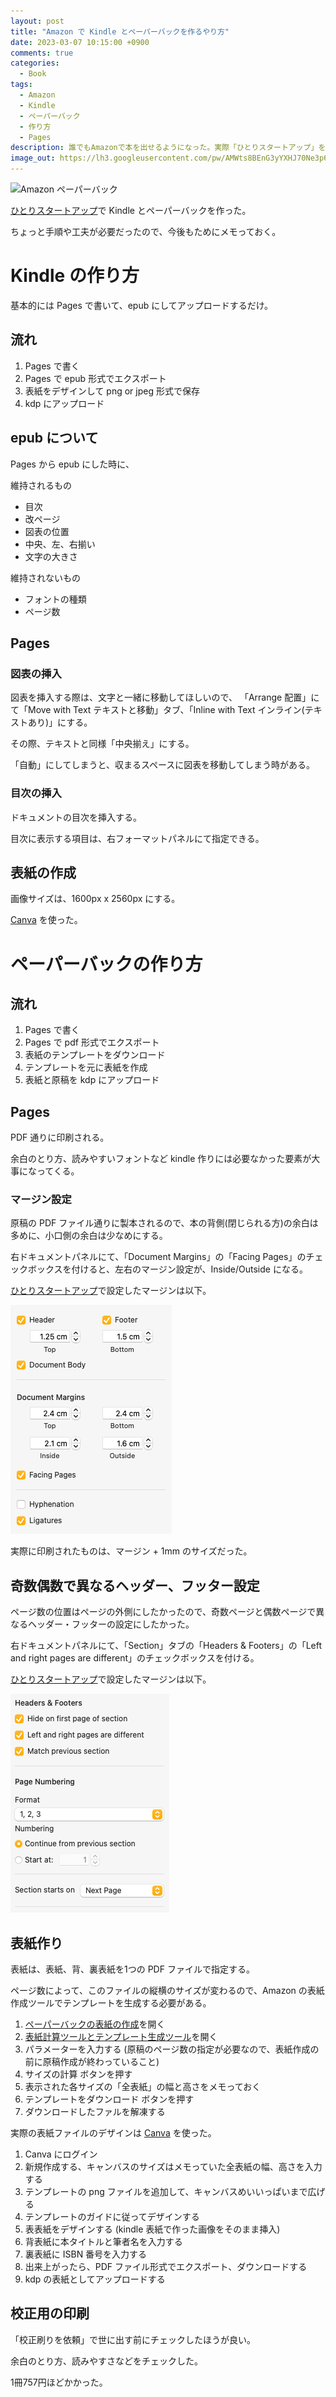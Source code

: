 ```yaml
---
layout: post
title: "Amazon で Kindle とペーパーバックを作るやり方"
date: 2023-03-07 10:15:00 +0900
comments: true
categories:
  - Book
tags:
  - Amazon
  - Kindle
  - ペーパーバック
  - 作り方
  - Pages
description: 誰でもAmazonで本を出せるようになった。実際「ひとりスタートアップ」を出したので、そのやり方を残しておく。
image_out: https://lh3.googleusercontent.com/pw/AMWts8BEnG3yYXHJ70Ne3p6DluF4OIQblFlDo092_3l-pKB0-o-98yvaPVLfb7W6AygvK3GW8BZconYh_p_SUFvfGjvQQQsdXj_P0pNW66ONVrtwuIUsVsVx1gAI198xhg4iQKmnq4-xTdBc7XKtMkOytojOzg=w1200-h900-no?authuser=0
---
```

![Amazon ペーパーバック](https://lh3.googleusercontent.com/pw/AMWts8BEnG3yYXHJ70Ne3p6DluF4OIQblFlDo092_3l-pKB0-o-98yvaPVLfb7W6AygvK3GW8BZconYh_p_SUFvfGjvQQQsdXj_P0pNW66ONVrtwuIUsVsVx1gAI198xhg4iQKmnq4-xTdBc7XKtMkOytojOzg=w1200-h900-no?authuser=0)

[ひとりスタートアップ][1]で Kindle とペーパーバックを作った。

ちょっと手順や工夫が必要だったので、今後もためにメモっておく。

# Kindle の作り方

基本的には Pages で書いて、epub にしてアップロードするだけ。

## 流れ

1. Pages で書く
1. Pages で epub 形式でエクスポート
1. 表紙をデザインして png or jpeg 形式で保存
1. kdp にアップロード

## epub について

Pages から epub にした時に、

維持されるもの

* 目次
* 改ページ
* 図表の位置
* 中央、左、右揃い
* 文字の大きさ

維持されないもの

* フォントの種類
* ページ数

## Pages

### 図表の挿入

図表を挿入する際は、文字と一緒に移動してほしいので、
「Arrange 配置」にて「Move with Text テキストと移動」タブ、「Inline with Text インライン(テキストあり)」にする。

その際、テキストと同様「中央揃え」にする。

「自動」にしてしまうと、収まるスペースに図表を移動してしまう時がある。

### 目次の挿入

ドキュメントの目次を挿入する。

目次に表示する項目は、右フォーマットパネルにて指定できる。

## 表紙の作成

画像サイズは、1600px x 2560px にする。

[Canva][canva] を使った。

# ペーパーバックの作り方

## 流れ

1. Pages で書く
1. Pages で pdf 形式でエクスポート
1. 表紙のテンプレートをダウンロード
1. テンプレートを元に表紙を作成
1. 表紙と原稿を kdp にアップロード

## Pages

PDF 通りに印刷される。

余白のとり方、読みやすいフォントなど kindle 作りには必要なかった要素が大事になってくる。

### マージン設定

原稿の PDF ファイル通りに製本されるので、本の背側(閉じられる方)の余白は多めに、小口側の余白は少なめにする。

右ドキュメントパネルにて、「Document Margins」の「Facing Pages」のチェックボックスを付けると、左右のマージン設定が、Inside/Outside になる。

[ひとりスタートアップ][1]で設定したマージンは以下。

![Pages margin](/images/2023/03/20230307-screenshot_pages_margin.png)

実際に印刷されたものは、マージン + 1mm のサイズだった。

## 奇数偶数で異なるヘッダー、フッター設定

ページ数の位置はページの外側にしたかったので、奇数ページと偶数ページで異なるヘッダー・フッターの設定にしたかった。

右ドキュメントパネルにて、「Section」タブの「Headers & Footers」の「Left and right pages are different」のチェックボックスを付ける。

[ひとりスタートアップ][1]で設定したマージンは以下。

![Pages margin](/images/2023/03/20230307-screenshot_header_footer.png)

## 表紙作り

表紙は、表紙、背、裏表紙を1つの PDF ファイルで指定する。

ページ数によって、このファイルの縦横のサイズが変わるので、Amazon の表紙作成ツールでテンプレートを生成する必要がある。

1. [ペーパーバックの表紙の作成](https://kdp.amazon.co.jp/ja_JP/help/topic/G201953020)を開く
1. [表紙計算ツールとテンプレート生成ツール](https://kdp.amazon.co.jp/cover-calculator)を開く
1. パラメーターを入力する (原稿のページ数の指定が必要なので、表紙作成の前に原稿作成が終わっていること)
1. サイズの計算 ボタンを押す
1. 表示された各サイズの「全表紙」の幅と高さをメモっておく
1. テンプレートをダウンロード ボタンを押す
1. ダウンロードしたファルを解凍する

実際の表紙ファイルのデザインは [Canva][canva] を使った。

1. Canva にログイン
1. 新規作成する、キャンバスのサイズはメモっていた全表紙の幅、高さを入力する
1. テンプレートの png ファイルを追加して、キャンバスめいいっぱいまで広げる
1. テンプレートのガイドに従ってデザインする
1. 表表紙をデザインする (kindle 表紙で作った画像をそのまま挿入)
1. 背表紙に本タイトルと筆者名を入力する
1. 裏表紙に ISBN 番号を入力する
1. 出来上がったら、PDF ファイル形式でエクスポート、ダウンロードする
1. kdp の表紙としてアップロードする

## 校正用の印刷

「校正刷りを依頼」で世に出す前にチェックしたほうが良い。

余白のとり方、読みやすさなどをチェックした。

1冊757円ほどかかった。

[1]: https://amzn.to/3P1Szqj
[canva]: https://www.canva.com
